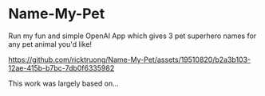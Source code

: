 # Name-My-Pet
Run my fun and simple OpenAI App which gives 3 pet superhero names for any pet animal you'd like!

https://github.com/ricktruong/Name-My-Pet/assets/19510820/b2a3b103-12ae-415b-b7bc-7db0f6335982

This work was largely based on...
